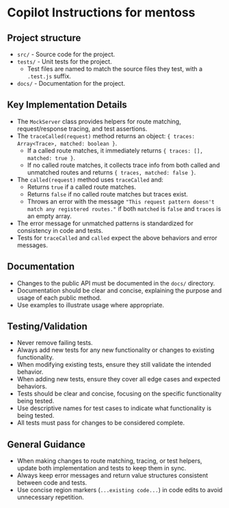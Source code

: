 # Copilot Instructions for mentoss

## Project structure

- `src/` - Source code for the project.
- `tests/` - Unit tests for the project.
    - Test files are named to match the source files they test, with a `.test.js` suffix.
- `docs/` - Documentation for the project.

## Key Implementation Details

- The `MockServer` class provides helpers for route matching, request/response tracing, and test assertions.
- The `traceCalled(request)` method returns an object: `{ traces: Array<Trace>, matched: boolean }`.
    - If a called route matches, it immediately returns `{ traces: [], matched: true }`.
    - If no called route matches, it collects trace info from both called and unmatched routes and returns `{ traces, matched: false }`.
- The `called(request)` method uses `traceCalled` and:
    - Returns `true` if a called route matches.
    - Returns `false` if no called route matches but traces exist.
    - Throws an error with the message `"This request pattern doesn't match any registered routes."` if both `matched` is `false` and `traces` is an empty array.
- The error message for unmatched patterns is standardized for consistency in code and tests.
- Tests for `traceCalled` and `called` expect the above behaviors and error messages.

## Documentation

- Changes to the public API must be documented in the `docs/` directory.
- Documentation should be clear and concise, explaining the purpose and usage of each public method.
- Use examples to illustrate usage where appropriate.

## Testing/Validation

- Never remove failing tests.
- Always add new tests for any new functionality or changes to existing functionality.
- When modifying existing tests, ensure they still validate the intended behavior.
- When adding new tests, ensure they cover all edge cases and expected behaviors.
- Tests should be clear and concise, focusing on the specific functionality being tested.
- Use descriptive names for test cases to indicate what functionality is being tested.
- All tests must pass for changes to be considered complete.

## General Guidance

- When making changes to route matching, tracing, or test helpers, update both implementation and tests to keep them in sync.
- Always keep error messages and return value structures consistent between code and tests.
- Use concise region markers (`...existing code...`) in code edits to avoid unnecessary repetition.
